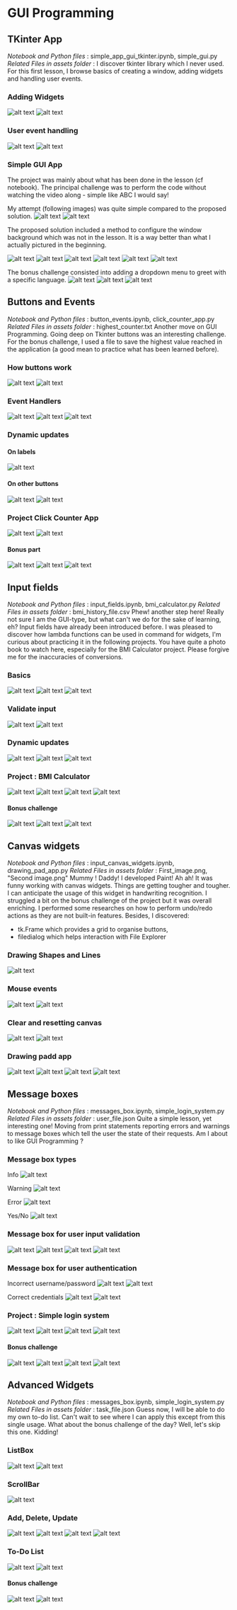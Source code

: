 # GUI Programming

## TKinter App
*Notebook and Python files* : simple_app_gui_tkinter.ipynb, simple_gui.py
*Related Files in assets folder* : 
I discover tkinter library which I never used. For this first lesson, I browse basics of creating a window, adding widgets and handling user events.

### Adding Widgets
![alt text](./screenshots/{F6FB03F6-AFD4-442C-B8E5-32401CD8A908}.png)
![alt text](./screenshots/{8F96D374-0266-4D33-B6D7-CB2AA364391F}.png)

### User event handling
![alt text](./screenshots/{CE7383CC-BEC7-43D7-B95A-8A1FBB6EF76D}.png)
![alt text](./screenshots/{2DD77D33-9189-416E-9549-E981E00F72C7}.png)

### Simple GUI App
The project was mainly about what has been done in the lesson (cf notebook). The principal challenge was to perform the code without watching the video along - simple like ABC I would say! 

My attempt (following images) was quite simple compared to the proposed solution. 
![alt text](./screenshots/{87382224-A4A1-4E69-B78C-10403D4AA952}.png)
![alt text](./screenshots/image.png)

The proposed solution included a method to configure the window background which was not in the lesson. It is a way better than what I actually pictured in the beginning.

![alt text](./screenshots/{C5B9BD20-0FCD-46A6-A25C-521564FA1CBB}.png)
![alt text](./screenshots/{37318137-F9A5-46E3-AABB-0482823BDCE9}.png)
![alt text](./screenshots/{2538B09B-7643-4E8F-8BE3-352657C1B311}.png)
![alt text](./screenshots/{D9B03902-577E-4091-B35C-B8BE80F6C217}.png)
![alt text](./screenshots/{14CA003C-9B73-455C-9D8D-44479F39D2C5}.png)
![alt text](./screenshots/{CC50BB54-EC13-420B-A033-FEB792C4BC67}.png)

The bonus challenge consisted into adding a dropdown menu to greet with a specific language.
![alt text](./screenshots/{1EE5F214-071E-4A4A-85B0-7559E556DF4F}.png)
![alt text](./screenshots/{2E162FFF-86F4-4522-BB65-954DA010A01E}.png)
![alt text](./screenshots/{4790DF45-EA78-4422-874A-566EB4B29A29}.png)

## Buttons and Events
*Notebook and Python files* : button_events.ipynb, click_counter_app.py
*Related Files in assets folder* : highest_counter.txt
Another move on GUI Programming. Going deep on Tkinter buttons was an interesting challenge.
For the bonus challenge, I used a file to save the highest value reached in the application (a good mean to practice what has been learned before).

### How buttons work
![alt text](./screenshots/{A59BB9D5-C229-4139-BFDC-0E8449B568A8}.png)
![alt text](./screenshots/{5268B6C9-3D15-457A-916A-5057E54C8B9C}.png)

### Event Handlers
![alt text](./screenshots/{2991F266-81DC-48E6-AA1A-9F5EA19A9395}.png)
![alt text](./screenshots/{AFDA2D25-E956-40C7-B280-E549A2599B3F}.png)
![alt text](./screenshots/{FAEB1B85-1E04-4211-9F9B-8C9588CDEB99}.png)

### Dynamic updates
#### On labels
![alt text](./screenshots/{7FDFD838-A4A0-401C-992F-7432C543BDE0}.png)
#### On other buttons
![alt text](./screenshots/{5FC3A1DC-5375-43F2-85FB-840F7CF6B33D}.png)
![alt text](./screenshots/{EBB1D715-38C0-4141-B69B-DA89CC6DD36E}.png)

### Project Click Counter App
![alt text](./screenshots/{002B4FC8-9D9F-4C71-9AE0-DE5F72A8FAEF}.png)
![alt text](./screenshots/{591AB34F-2443-4D9C-A86A-5452BC612B14}.png)

#### Bonus part
![alt text](./screenshots/{15208ED0-2F8F-4D13-8F06-46D75A5E118C}.png)
![alt text](./screenshots/{DE83DEC7-40A3-4439-B0A3-26D7AAAA3C22}.png)
![alt text](./screenshots/{19A5291B-44ED-4332-8EAC-3269EF36BDE5}.png)

## Input fields
*Notebook and Python files* : input_fields.ipynb, bmi_calculator.py
*Related Files in assets folder* : bmi_history_file.csv
Phew! another step here! Really not sure I am the GUI-type, but what can't we do for the sake of learning, eh?
Input fields have already been introduced before. I was pleased to discover how lambda functions can be used in command for widgets, I'm curious about practicing it in the following projects.
You have quite a photo book to watch here, especially for the BMI Calculator project. Please forgive me for the inaccuracies of conversions.

### Basics
![alt text](./screenshots/{AA0DD51B-FC72-4204-8300-B5AE7AB62ED8}.png)
![alt text](./screenshots/{37417633-E932-4CA4-8484-14290C06E790}.png)
![alt text](./screenshots/{D721088F-6759-4436-9860-B7D26BDAD621}.png)

### Validate input
![alt text](./screenshots/{2F73C720-1F6D-41CF-8965-6F5EE4641317}.png)
![alt text]({./screenshots/BD3E9CFF-3203-40EF-AC73-83B87FE2BFB8}.png)

### Dynamic updates
![alt text](./screenshots/{5234F283-F661-48A9-BC1B-EAEF42416EBE}.png)
![alt text](./screenshots/{87495190-7690-451D-B2C3-3C7497D1EC63}.png)
![alt text](./screenshots/{B4717BED-36F0-4CD0-B8C2-D17812641887}.png)

### Project : BMI Calculator
![alt text](./screenshots/{F467C5F4-B75E-416E-B30C-353967307C2A}.png)
![alt text](./screenshots/{AB45E6A7-3976-47BE-809D-F8BA5417A477}.png)
![alt text](./screenshots/{A25B8AF9-A0BE-4FAA-8DFB-468F5870AE27}.png)
![alt text](./screenshots/{2E4B270D-0302-4AC3-9C07-68274F8A130E}.png)

#### Bonus challenge
![alt text](./screenshots/{2AE7C6D3-774A-4A9E-8421-42E2F7A7C65C}.png)
![alt text](./screenshots/{6874FB47-818B-4312-A132-A6394221D87C}.png)
![alt text](./screenshots/{7FC1FA4D-75D7-4580-935C-7AE3859E5F9F}.png)

## Canvas widgets
*Notebook and Python files* : input_canvas_widgets.ipynb, drawing_pad_app.py
*Related Files in assets folder* : First_image.png, "Second image.png"
Mummy ! Daddy! I developed Paint! Ah ah! It was funny working with canvas widgets. Things are getting tougher and tougher. I can anticipate the usage of this widget in handwriting recognition.
I struggled a bit on the bonus challenge of the project but it was overall enriching. I performed some researches on how to perform undo/redo actions as they are not built-in features.
Besides, I discovered:
- tk.Frame which provides a grid to organise buttons,
- filedialog which helps interaction with File Explorer

### Drawing Shapes and Lines
![alt text](./screenshots/{01C6FB5D-E994-419B-872E-9E5C2159EE59}.png)

### Mouse events
![alt text](./screenshots/{92AE8152-3899-484D-AD02-77DEC148C289}.png)
![alt text](./screenshots/{16DD3805-448F-4565-82AB-82B195617394}.png)

### Clear and resetting canvas
![alt text](./screenshots/{C7444E54-67FF-43D9-8C42-10CBD4849EC5}.png)
![alt text](./screenshots/{433F021C-56FD-4A9E-8AD7-8F38B2C47617}.png)

### Drawing padd app
![alt text](./screenshots/{6AB1BCCF-089D-477A-8812-14D67EA43118}.png)
![alt text](./screenshots/{C1DFE896-6DCE-45E8-B411-16E47703217F}.png)
![alt text](./screenshots/{5A8335C4-71DA-45DA-8DAA-C9AC5CE984E2}.png)
![alt text](./screenshots/{F92EE66F-D2DF-4140-AA80-097743B98042}.png)

## Message boxes
*Notebook and Python files* : messages_box.ipynb, simple_login_system.py
*Related Files in assets folder* : user_file.json
Quite a simple lesson, yet interesting one! Moving from print statements reporting errors and warnings to message boxes which tell the user the state of their requests. Am I about to like GUI Programming ?

### Message box types
Info
![alt text](./screenshots/{0AC53B3B-0FC8-484D-87D7-14044E95A88B}.png)

Warning
![alt text](./screenshots/{118EE100-1343-42EB-ACCB-662EAE6E9EB9}.png)

Error
![alt text](./screenshots/{E2F0554F-9DAE-4EC3-90C7-08133815803B}.png)

Yes/No
![alt text](./screenshots/{2B20F391-39FD-481B-BA8B-A6CA960B97D2}.png)


### Message box for user input validation
![alt text](./screenshots/{7E205575-CC30-473F-86DA-AAA4A549C56C}.png)
![alt text](./screenshots/{4075284F-B7B9-42C4-B283-4AE05359A373}.png)
![alt text](./screenshots/{F36E342C-E650-4923-89AA-124324057993}.png)
![alt text](./screenshots/{5BD252CA-1CF4-4B2E-AC2C-34D570AD4F19}.png)

### Message box for user authentication
Incorrect username/password
![alt text](./screenshots/{B997CBAD-9C3F-4AFD-92F2-5834B7540CE2}.png)
![alt text](./screenshots/{7C351884-2367-4E4C-A810-521903FEB586}.png)

Correct credentials
![alt text](./screenshots/{79F3CA02-9809-4D9E-B331-A4197D00EAB4}.png)
![alt text](./screenshots/{F43DB5FB-8D93-4B2F-8544-4A0AC5CBF1B9}.png)

### Project : Simple login system
![alt text](./screenshots/{B762CB8B-FC41-4068-8D56-98977F7DE33E}.png)
![alt text](./screenshots/{2796091A-7107-4D63-8317-98A47C7D4985}.png)
![alt text](./screenshots/{F05ADEB4-211F-40EC-897F-D7EDEEEB0B35}.png)
![alt text](./screenshots/{F89EEE91-23BA-4767-910F-3596B3A947CF}.png)

#### Bonus challenge
![alt text](./screenshots/{7283B976-6832-4863-BCDB-A8EF3E924500}.png)
![alt text](./screenshots/{2354B46D-2112-4037-BB06-F077F4D6E9F0}.png)
![alt text](./screenshots/{C185B0FF-03C8-4956-A2BC-0250A009F990}.png)
![alt text](./screenshots/{D971E3E1-0AC7-4BA6-8CE1-E6A2BE29DBE8}.png)

## Advanced Widgets
*Notebook and Python files* : messages_box.ipynb, simple_login_system.py
*Related Files in assets folder* : task_file.json
Guess now, I will be able to do my own to-do list. Can't wait to see where I can apply this except from this single usage.
What about the bonus challenge of the day? Well, let's skip this one. Kidding!

### ListBox
![alt text](./screenshots/{20055321-C326-422E-A622-47EC9EB690F6}.png)
![alt text](./screenshots/{1082C061-2D53-4AB6-BB69-06DA0D323FE7}.png)

### ScrollBar
![alt text](./screenshots/{55E8CD68-9288-401A-A523-D3BA3845314B}.png)

### Add, Delete, Update
![alt text](./screenshots/{B1D58D67-9DDE-4D43-B4C2-6D5B153B4A46}.png)
![alt text](./screenshots/{F7D22D80-5E81-4954-9609-A433654FFA90}.png)
![alt text](./screenshots/{BC178A25-8BDE-4CEF-81FB-A3407CF1D934}.png)
![alt text](./screenshots/{F0426377-3CD3-42F4-9435-0EB9EB736E49}.png)

### To-Do List
![alt text](./screenshots/{560EF0AC-7D33-43A8-9B77-43C5C86D808A}.png)
![alt text](./screenshots/{B5E88C1E-242C-4C34-B1E8-CE9CB2A5BC49}.png)

#### Bonus challenge
![alt text](./screenshots/{09C4B475-AEBB-46C5-8AE2-8B8DDD1FBD12}.png)
![alt text](./screenshots/{454EDE1E-11B7-457B-9A04-8C20039D96A3}.png)